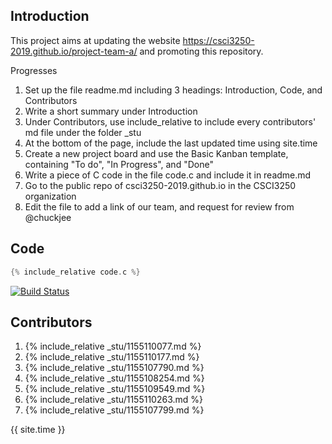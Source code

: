 ## Introduction
This project aims at updating the website https://csci3250-2019.github.io/project-team-a/ and promoting this repository.

Progresses
1.  Set up the file readme.md including 3 headings: Introduction, Code, and Contributors
2.  Write a short summary under Introduction
3.  Under Contributors, use include_relative to include every contributors' md file under the folder _stu
4.  At the bottom of the page, include the last updated time using site.time
5.  Create a new project board and use the Basic Kanban template, containing "To do", "In Progress", and "Done"
6.  Write a piece of C code in the file code.c and include it in readme.md 
7.  Go to the public repo of csci3250-2019.github.io in the CSCI3250 organization
8.  Edit the file to add a link of our team, and request for review from @chuckjee

## Code 
```c
{% include_relative code.c %}  
```
[![Build Status](https://travis-ci.org/csci3250-2019/project-team-a.svg?branch=master)](https://travis-ci.org/csci3250-2019/project-team-a)

## Contributors
1. {% include_relative _stu/1155110077.md %}
2. {% include_relative _stu/1155110177.md %}
3. {% include_relative _stu/1155107790.md %}
4. {% include_relative _stu/1155108254.md %}
5. {% include_relative _stu/1155109549.md %}
6. {% include_relative _stu/1155110263.md %}
7. {% include_relative _stu/1155107799.md %}

{{ site.time }}
